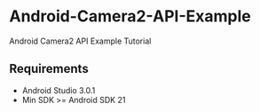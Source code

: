 # Android-Camera2-API-Example
Android Camera2 API Example Tutorial

## Requirements
- Android Studio 3.0.1
- Min SDK >= Android SDK 21

